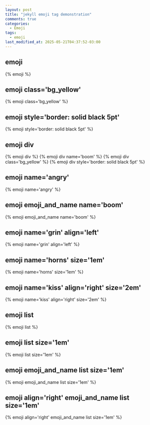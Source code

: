 ```yaml
---
layout: post
title: "jekyll emoji tag demonstration"
comments: true
categories:
  - Emoji
tags:
  - emoji
last_modified_at: 2025-05-21T04:37:52-03:00
---
```


<!-- #region emoji -->
<h2 id="emoji" class="code">emoji</h2>
<p>{% emoji %}</p>
<!-- endregion -->


<!-- #region emoji class -->
<h2 id="emoji" class="code">emoji <span class="code">class='bg_yellow'</span></h2>
<p>
  {% emoji class='bg_yellow' %}
</p>
<!-- endregion -->


<!-- #region emoji style -->
<h2 id="emoji" class="code">emoji <span class="code">style='border: solid black 5pt'</span></h2>
<p>{% emoji style='border: solid black 5pt' %}</p>
<!-- endregion -->


<!-- #region emoji div style -->
<h2 id="emoji" class="code">emoji <span class="code">div</span></h2>
{% emoji div %}
{% emoji div name='boom' %}
{% emoji div class='bg_yellow' %}
{% emoji div style='border: solid black 5pt' %}
<!-- endregion -->


<!-- #region emoji name='angry' -->
<h2 id="emoji" class="code">emoji name='angry'</h2>
<p>{% emoji name='angry' %}</p>
<!-- endregion -->


<!-- #region emoji emoji_and_name name='boom' -->
<h2 id="emoji" class="code">emoji emoji_and_name name='boom'</h2>
<p>{% emoji emoji_and_name name='boom' %}</p>
<!-- endregion -->


<!-- #region emoji name='grin' align='left' -->
<h2 id="emoji" class="code">emoji name='grin' align='left'</h2>
<p>{% emoji name='grin' align='left' %}</p>
<!-- endregion -->


<!-- #region emoji name='horns' size='1em' -->
<h2 id="emoji" class="clear code">emoji name='horns' size='1em'</h2>
<p>{% emoji name='horns' size='1em' %}</p>
<!-- endregion -->


<!-- #region emoji name='kiss' align='right' size='2em' -->
<h2 id="emoji" class="code">emoji name='kiss' align='right' size='2em'</h2>
<p>{% emoji name='kiss' align='right' size='2em' %}</p>
<!-- endregion -->


<!-- #region emoji list -->
<h2 id="emoji" class="clear code">emoji list</h2>
<p>{% emoji list %}</p>
<!-- endregion -->


<!-- #region emoji list size='1em' -->
<h2 id="emoji" class="code">emoji list size='1em'</h2>
<p>{% emoji list size='1em' %}</p>
<!-- endregion -->


<!-- #region emoji emoji_and_name list size='1em' -->
<h2 id="emoji" class="code">emoji emoji_and_name list size='1em'</h2>
<p>{% emoji emoji_and_name list size='1em' %}</p>
<!-- endregion -->


<!-- #region emoji align='right' emoji_and_name list size='1em' -->
<h2 id="emoji" class="code">emoji align='right' emoji_and_name list size='1em'</h2>
<p>{% emoji align='right' emoji_and_name list size='1em' %}<p>
<!-- endregion -->
